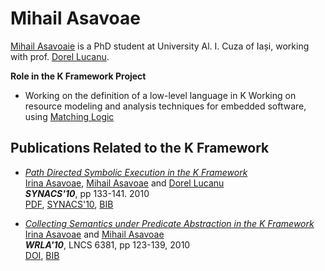 # Mihail Asavoae

[Mihail Asavoaie](http://fmse.info.uaic.ro/member/6/) is a PhD student at University Al. I. Cuza of Iași, working with prof. [Dorel Lucanu](./dorel_lucanu.md). 

**Role in the K Framework Project**

- Working on the definition of a low-level language in K Working on resource modeling and analysis techniques for embedded software, using [Matching Logic](http://fsl.cs.uiuc.edu/index.php/Matching_Logic)

## Publications Related to the K Framework

- *[Path Directed Symbolic Execution in the K Framework](http://fsl.cs.uiuc.edu/index.php/Path_Directed_Symbolic_Execution_in_the_K_Framework)*  
  [Irina Asavoae](http://fsl.cs.uiuc.edu/index.php/Irina_Asavoae), [Mihail Asavoae](http://fsl.cs.uiuc.edu/index.php/Mihail_Asavoae) and [Dorel Lucanu](http://fsl.cs.uiuc.edu/index.php/Dorel_Lucanu)  
  ***SYNACS'10***, pp 133-141. 2010  
  [PDF](http://fmse.info.uaic.ro/publications/getfile/100/pdf/), [SYNACS'10](http://synasc10.info.uvt.ro/), [BIB](http://fsl.cs.uiuc.edu/pubs/asavoae-asavoae-lucanu-2010-synasc.bib.txt)
  
- *[Collecting Semantics under Predicate Abstraction in the K Framework](http://fsl.cs.uiuc.edu/index.php/Collecting_Semantics_under_Predicate_Abstraction_in_the_K_Framework)*  
  [Irina Asavoae](http://fsl.cs.uiuc.edu/index.php/Irina_Asavoae) and [Mihail Asavoae](http://fsl.cs.uiuc.edu/index.php/Mihail_Asavoae)  
  ***WRLA'10***, LNCS 6381, pp 123-139, 2010  
  [DOI](http://dx.doi.org/10.1007/978-3-642-16310-4_9), [BIB](http://fsl.cs.uiuc.edu/pubs/asavoae-asavoae-2010-wrla.bib.txt)
